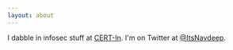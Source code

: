 ```yaml
---
layout: about
---
```


I dabble in infosec stuff at [CERT-In]. I'm on Twitter at [@ItsNavdeep].

[CERT-In]: http://twitter.com/IndianCERT
[@ItsNavdeep]: http://twitter.com/ItsNavdeep
